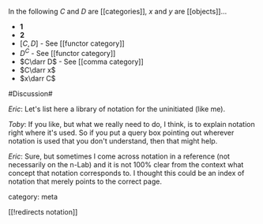 In the following $C$ and $D$ are [[categories]], $x$ and $y$ are [[objects]]...

* $\mathbf{1}$
* $\mathbf{2}$
* $[C,D]$ - See [[functor category]]
* $D^C$ - See [[functor category]]
* $C\darr D$ - See [[comma category]]
* $C\darr x$
* $x\darr C$

#Discussion#

_Eric_: Let's list here a library of notation for the uninitiated (like me).

_Toby_:  If you like, but what we really need to do, I think, is to explain notation right where it\'s used.  So if you put a query box pointing out wherever notation is used that you don\'t understand, then that might help.

_Eric_: Sure, but sometimes I come across notation in a reference (not necessarily on the n-Lab) and it is not 100% clear from the context what concept that notation corresponds to. I thought this could be an index of notation that merely points to the correct page. 

category: meta

[[!redirects notation]]